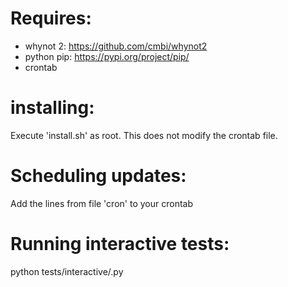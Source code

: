 # Requires:
* whynot 2: https://github.com/cmbi/whynot2
* python pip: https://pypi.org/project/pip/
* crontab


# installing:
Execute 'install.sh' as root. This does not modify the crontab file.


# Scheduling updates:
Add the lines from file 'cron' to your crontab


# Running interactive tests:
python tests/interactive/<test name>.py

